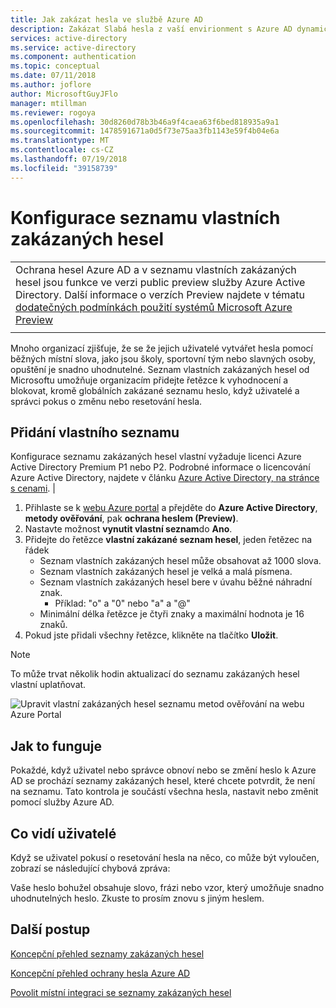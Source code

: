 ```yaml
---
title: Jak zakázat hesla ve službě Azure AD
description: Zakázat Slabá hesla z vaší envirionment s Azure AD dynamicky zakázaná passwrords
services: active-directory
ms.service: active-directory
ms.component: authentication
ms.topic: conceptual
ms.date: 07/11/2018
ms.author: joflore
author: MicrosoftGuyJFlo
manager: mtillman
ms.reviewer: rogoya
ms.openlocfilehash: 30d8260d78b3b46a9f4caea63f6bed818935a9a1
ms.sourcegitcommit: 1478591671a0d5f73e75aa3fb1143e59f4b04e6a
ms.translationtype: MT
ms.contentlocale: cs-CZ
ms.lasthandoff: 07/19/2018
ms.locfileid: "39158739"
---
```

# <a name="configuring-the-custom-banned-password-list"></a>Konfigurace seznamu vlastních zakázaných hesel

|     |
| --- |
| Ochrana hesel Azure AD a v seznamu vlastních zakázaných hesel jsou funkce ve verzi public preview služby Azure Active Directory. Další informace o verzích Preview najdete v tématu [dodatečných podmínkách použití systémů Microsoft Azure Preview](https://azure.microsoft.com/support/legal/preview-supplemental-terms/)|
|     |

Mnoho organizací zjišťuje, že se že jejich uživatelé vytvářet hesla pomocí běžných místní slova, jako jsou školy, sportovní tým nebo slavných osoby, opuštění je snadno uhodnutelné. Seznam vlastních zakázaných hesel od Microsoftu umožňuje organizacím přidejte řetězce k vyhodnocení a blokovat, kromě globálních zakázané seznamu heslo, když uživatelé a správci pokus o změnu nebo resetování hesla.

## <a name="add-to-the-custom-list"></a>Přidání vlastního seznamu

Konfigurace seznamu zakázaných hesel vlastní vyžaduje licenci Azure Active Directory Premium P1 nebo P2. Podrobné informace o licencování Azure Active Directory, najdete v článku [Azure Active Directory, na stránce s cenami](https://azure.microsoft.com/pricing/details/active-directory/). |

1. Přihlaste se k [webu Azure portal](https://portal.azure.com) a přejděte do **Azure Active Directory**, **metody ověřování**, pak **ochrana heslem (Preview)**.
1. Nastavte možnost **vynutit vlastní seznam**do **Ano**.
1. Přidejte do řetězce **vlastní zakázané seznam hesel**, jeden řetězec na řádek
   * Seznam vlastních zakázaných hesel může obsahovat až 1000 slova.
   * Seznam vlastních zakázaných hesel je velká a malá písmena.
   * Seznam vlastních zakázaných hesel bere v úvahu běžné náhradní znak.
      * Příklad: "o" a "0" nebo "a" a "@"
   * Minimální délka řetězce je čtyři znaky a maximální hodnota je 16 znaků.
1. Pokud jste přidali všechny řetězce, klikněte na tlačítko **Uložit**.

> [!NOTE]
> To může trvat několik hodin aktualizací do seznamu zakázaných hesel vlastní uplatňovat.

![Upravit vlastní zakázaných hesel seznamu metod ověřování na webu Azure Portal](./media/howto-password-ban-bad/authentication-methods-password-protection.png)

## <a name="how-it-works"></a>Jak to funguje

Pokaždé, když uživatel nebo správce obnoví nebo se změní heslo k Azure AD se prochází seznamy zakázaných hesel, které chcete potvrdit, že není na seznamu. Tato kontrola je součástí všechna hesla, nastavit nebo změnit pomocí služby Azure AD.

## <a name="what-do-users-see"></a>Co vidí uživatelé

Když se uživatel pokusí o resetování hesla na něco, co může být vyloučen, zobrazí se následující chybová zpráva:

Vaše heslo bohužel obsahuje slovo, frázi nebo vzor, který umožňuje snadno uhodnutelných heslo. Zkuste to prosím znovu s jiným heslem.

## <a name="next-steps"></a>Další postup

[Koncepční přehled seznamy zakázaných hesel](concept-password-ban-bad.md)

[Koncepční přehled ochrany hesla Azure AD](concept-password-ban-bad-on-premises.md)

[Povolit místní integraci se seznamy zakázaných hesel](howto-password-ban-bad-on-premises.md)

